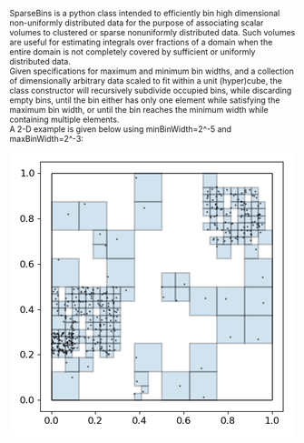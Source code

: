 <p>SparseBins is a python class intended to efficiently bin 
high dimensional non-uniformly distributed data for the purpose of associating scalar volumes to clustered or sparse nonuniformly distributed data.
Such volumes are useful for estimating integrals over fractions of a domain when the entire domain is not completely covered by sufficient or uniformly distributed data.
<br />
Given specifications for maximum and minimum bin widths, and a collection of dimensionally arbitrary data scaled to fit within a unit (hyper)cube, the class constructor will recursively subdivide occupied bins, while discarding empty bins, until the bin either has only one element while satisfying the maximum bin width, or until the bin reaches the minimum width while containing multiple elements.
<br />
A 2-D example is given below using minBinWidth=2^-5 and maxBinWidth=2^-3:</p>
<p><img alt="Image of resultant bins for a 2-D data set." src="test_sparse_binning.png"/></p>
